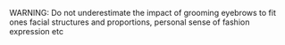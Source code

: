 WARNING: Do not underestimate the impact of grooming eyebrows to fit ones facial
structures and proportions, personal sense of fashion expression etc
